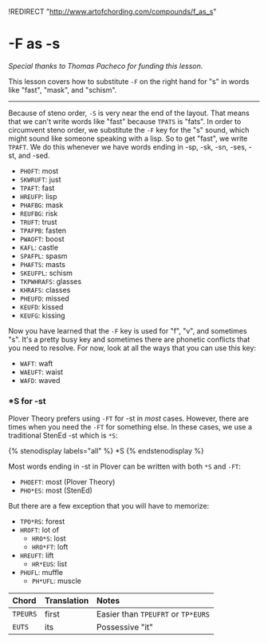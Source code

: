 !REDIRECT "http://www.artofchording.com/compounds/f_as_s"

# -F as -s

_Special thanks to Thomas Pacheco for funding this lesson._

This lesson covers how to substitute `-F` on the right hand for "s" in words like "fast", "mask", and "schism".

-------

Because of steno order, `-S` is very near the end of the layout. That means that we can't write words like "fast" because `TPATS` is "fats". In order to circumvent steno order, we substitute the `-F` key for the "s" sound, which might sound like someone speaking with a lisp. So to get "fast", we write `TPAFT`. We do this whenever we have words ending in -sp, -sk, -sn, -ses, -st, and -sed.

* `PHOFT`: most
* `SKWRUFT`: just
* `TPAFT`: fast
* `HREUFP`: lisp
* `PHAFBG`: mask
* `REUFBG`: risk
* `TRUFT`: trust
* `TPAFPB`: fasten
* `PWAOFT`: boost
* `KAFL`: castle
* `SPAFPL`: spasm
* `PHAFTS`: masts
* `SKEUFPL`: schism
* `TKPWHRAFS`: glasses
* `KHRAFS`: classes
* `PHEUFD`: missed
* `KEUFD`: kissed
* `KEUFG`: kissing

Now you have learned that the `-F` key is used for "f", "v", and sometimes "s". It's a pretty busy key and sometimes there are phonetic conflicts that you need to resolve. For now, look at all the ways that you can use this key:

- `WAFT`: waft
- `WAEUFT`: waist
- `WAFD`: waved

### *S for -st

Plover Theory prefers using `-FT` for -st in *most* cases. However, there are times when you need the `-FT` for something else. In these cases, we use a traditional StenEd -st which is `*S`:

{% stenodisplay labels="all" %}
*S
{% endstenodisplay %}

Most words ending in -st in Plover can be written with both `*S` and `-FT`:

- `PHOEFT`: most (Plover Theory)
- `PHO*ES`: most (StenEd)

But there are a few exception that you will have to memorize:

- `TPO*RS`: forest
- `HROFT`: lot of
  - `HRO*S`: lost
  - `HRO*FT`: loft
- `HREUFT`: lift
  - `HR*EUS`: list
- `PHUFL`: muffle
  - `PH*UFL`: muscle

|   Chord    |  Translation  | Notes |
| :--------- | :------------ | :---- |
| `TPEURS`    | first       | Easier than `TPEUFRT` or `TP*EURS` |
| `EUTS`    | its    | Possessive "it" |